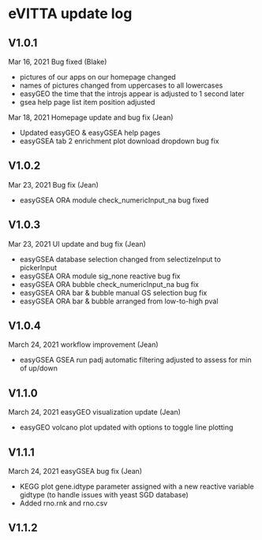 # eVITTA update log

## V1.0.1

Mar 16, 2021 Bug fixed (Blake)
- pictures of our apps on our homepage changed
- names of pictures changed from uppercases to all lowercases
- easyGEO the time that the introjs appear is adjusted to 1 second later
- gsea help page list item position adjusted

Mar 18, 2021 Homepage update and bug fix (Jean)
- Updated easyGEO & easyGSEA help pages
- easyGSEA tab 2 enrichment plot download dropdown bug fix

## V1.0.2

Mar 23, 2021 Bug fix (Jean)
- easyGSEA ORA module check_numericInput_na bug fixed

## V1.0.3

Mar 23, 2021 UI update and bug fix (Jean)
- easyGSEA database selection changed from selectizeInput to pickerInput
- easyGSEA ORA module sig_none reactive bug fix
- easyGSEA ORA bubble check_numericInput_na bug fix
- easyGSEA ORA bar & bubble manual GS selection bug fix
- easyGSEA ORA bar & bubble arranged from low-to-high pval

## V1.0.4

March 24, 2021 workflow improvement (Jean)
- easyGSEA GSEA run padj automatic filtering adjusted to assess for min of up/down

## V1.1.0

March 24, 2021 easyGEO visualization update (Jean)
- easyGEO volcano plot updated with options to toggle line plotting

## V1.1.1

March 24, 2021 easyGSEA bug fix (Jean)
- KEGG plot gene.idtype parameter assigned with a new reactive variable gidtype (to handle issues with yeast SGD database)
- Added rno.rnk and rno.csv

## V1.1.2
